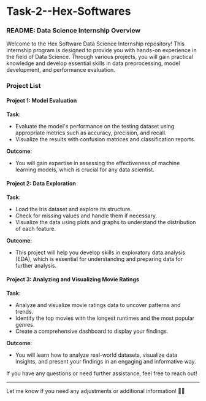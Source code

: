 # Task-2--Hex-Softwares
### **README: Data Science Internship Overview**

Welcome to the Hex Software Data Science Internship repository! This internship program is designed to provide you with hands-on experience in the field of Data Science. Through various projects, you will gain practical knowledge and develop essential skills in data preprocessing, model development, and performance evaluation.

### **Project List**

#### **Project 1: Model Evaluation**
**Task**: 
- Evaluate the model's performance on the testing dataset using appropriate metrics such as accuracy, precision, and recall.
- Visualize the results with confusion matrices and classification reports.

**Outcome**: 
- You will gain expertise in assessing the effectiveness of machine learning models, which is crucial for any data scientist.

#### **Project 2: Data Exploration**
**Task**: 
- Load the Iris dataset and explore its structure.
- Check for missing values and handle them if necessary.
- Visualize the data using plots and graphs to understand the distribution of each feature.

**Outcome**: 
- This project will help you develop skills in exploratory data analysis (EDA), which is essential for understanding and preparing data for further analysis.

#### **Project 3: Analyzing and Visualizing Movie Ratings**
**Task**: 
- Analyze and visualize movie ratings data to uncover patterns and trends.
- Identify the top movies with the longest runtimes and the most popular genres.
- Create a comprehensive dashboard to display your findings.

**Outcome**: 
- You will learn how to analyze real-world datasets, visualize data insights, and present your findings in an engaging and informative way.



If you have any questions or need further assistance, feel free to reach out!

---

Let me know if you need any adjustments or additional information! 🚀📂
